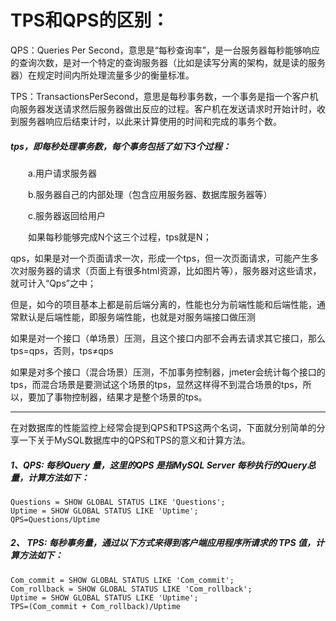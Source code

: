 # TPS和QPS的区别：

QPS：Queries Per Second，意思是“每秒查询率”，是一台服务器每秒能够响应的查询次数，是对一个特定的查询服务器（比如是读写分离的架构，就是读的服务器）在规定时间内所处理流量多少的衡量标准。

TPS：TransactionsPerSecond，意思是每秒事务数，一个事务是指一个客户机向服务器发送请求然后服务器做出反应的过程。客户机在发送请求时开始计时，收到服务器响应后结束计时，以此来计算使用的时间和完成的事务个数。

 

##### tps，即每秒处理事务数，每个事务包括了如下3个过程：

　　a.用户请求服务器

　　b.服务器自己的内部处理（包含应用服务器、数据库服务器等）

　　c.服务器返回给用户

　　如果每秒能够完成N个这三个过程，tps就是N；

 

qps，如果是对一个页面请求一次，形成一个tps，但一次页面请求，可能产生多次对服务器的请求（页面上有很多html资源，比如图片等），服务器对这些请求，就可计入“Qps”之中；

​         但是，如今的项目基本上都是前后端分离的，性能也分为前端性能和后端性能，通常默认是后端性能，即服务端性能，也就是对服务端接口做压测

​               如果是对一个接口（单场景）压测，且这个接口内部不会再去请求其它接口，那么tps=qps，否则，tps≠qps

​               如果是对多个接口（混合场景）压测，不加事务控制器，jmeter会统计每个接口的tps，而混合场景是要测试这个场景的tps，显然这样得不到混合场景的tps，所以，要加了事物控制器，结果才是整个场景的tps。

---------------------------------



在对数据库的性能监控上经常会提到QPS和TPS这两个名词，下面就分别简单的分享一下关于MySQL数据库中的QPS和TPS的意义和计算方法。

##### 1、QPS: 每秒Query 量，这里的QPS 是指MySQL Server 每秒执行的Query总量，计算方法如下：

```
Questions = SHOW GLOBAL STATUS LIKE 'Questions';
Uptime = SHOW GLOBAL STATUS LIKE 'Uptime';
QPS=Questions/Uptime
```

##### 2、 TPS: 每秒事务量，通过以下方式来得到客户端应用程序所请求的 TPS 值，计算方法如下：

```
Com_commit = SHOW GLOBAL STATUS LIKE 'Com_commit';
Com_rollback = SHOW GLOBAL STATUS LIKE 'Com_rollback';
Uptime = SHOW GLOBAL STATUS LIKE 'Uptime';
TPS=(Com_commit + Com_rollback)/Uptime
```


